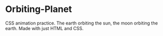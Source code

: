 # Orbiting-Planet
CSS animation practice. The earth orbiting the sun, the moon orbiting the earth. Made with just HTML and CSS.
